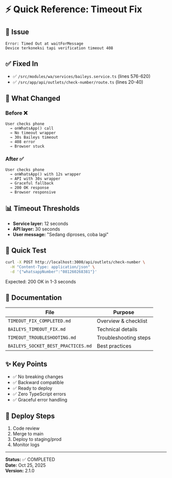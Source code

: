 # ⚡ Quick Reference: Timeout Fix

## 📍 Issue
```
Error: Timed Out at waitForMessage
Device terkoneksi tapi verification timeout 408
```

## ✅ Fixed In
- ✅ `/src/modules/wa/services/baileys.service.ts` (lines 576-620)
- ✅ `/src/app/api/outlets/check-number/route.ts` (lines 20-40)

## 🎯 What Changed

### Before ❌
```
User checks phone
  → onWhatsApp() call
  → No timeout wrapper
  → 30s Baileys timeout
  → 408 error
  → Browser stuck
```

### After ✅
```
User checks phone
  → onWhatsApp() with 12s wrapper
  → API with 30s wrapper
  → Graceful fallback
  → 200 OK response
  → Browser responsive
```

## 📊 Timeout Thresholds
- **Service layer:** 12 seconds
- **API layer:** 30 seconds
- **User message:** "Sedang diproses, coba lagi"

## 🧪 Quick Test
```bash
curl -X POST http://localhost:3000/api/outlets/check-number \
  -H "Content-Type: application/json" \
  -d '{"whatsappNumber":"081260268381"}'
```

Expected: 200 OK in 1-3 seconds

## 📖 Documentation
| File | Purpose |
|------|---------|
| `TIMEOUT_FIX_COMPLETED.md` | Overview & checklist |
| `BAILEYS_TIMEOUT_FIX.md` | Technical details |
| `TIMEOUT_TROUBLESHOOTING.md` | Troubleshooting steps |
| `BAILEYS_SOCKET_BEST_PRACTICES.md` | Best practices |

## ✨ Key Points
- ✅ No breaking changes
- ✅ Backward compatible
- ✅ Ready to deploy
- ✅ Zero TypeScript errors
- ✅ Graceful error handling

## 🚀 Deploy Steps
1. Code review
2. Merge to main
3. Deploy to staging/prod
4. Monitor logs

---

**Status:** ✅ COMPLETED  
**Date:** Oct 25, 2025  
**Version:** 2.1.0
